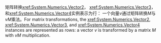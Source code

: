 <span data-ttu-id="c498f-101">矩阵转换<xref:System.Numerics.Vector2>， <xref:System.Numerics.Vector3>，和<xref:System.Numerics.Vector4>实例表示为行： 一个向量*v*通过矩阵转换*M*与*vM*乘法。</span><span class="sxs-lookup"><span data-stu-id="c498f-101">For matrix transformations, the <xref:System.Numerics.Vector2>, <xref:System.Numerics.Vector3>, and <xref:System.Numerics.Vector4> instances are represented as rows: a vector *v* is transformed by a matrix *M* with *vM* multiplication.</span></span>